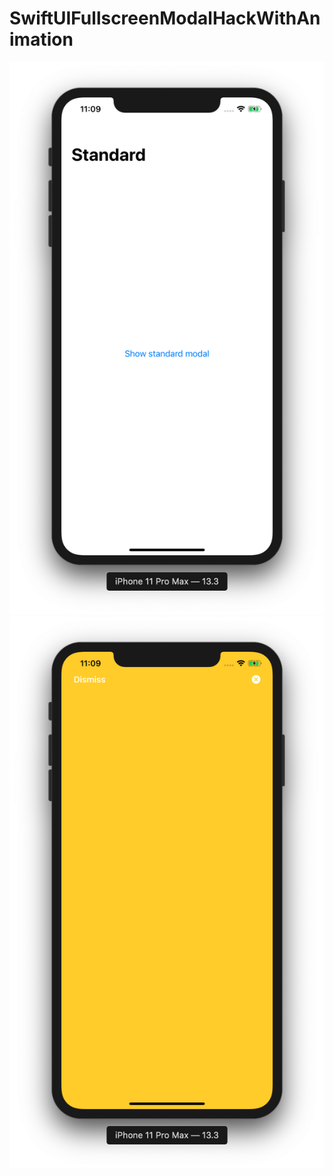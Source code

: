 # SwiftUIFullscreenModalHackWithAnimation

![](https://github.com/ram4ik/SwiftUIFullscreenModalHackWithAnimation/blob/master/SwiftUIFullscreenModalHackWithAnimation/Assets.xcassets/Screenshot%202020-01-02%20at%2023.09.42.imageset/Screenshot%202020-01-02%20at%2023.09.42.png)
![](https://github.com/ram4ik/SwiftUIFullscreenModalHackWithAnimation/blob/master/SwiftUIFullscreenModalHackWithAnimation/Assets.xcassets/Screenshot%202020-01-02%20at%2023.09.45.imageset/Screenshot%202020-01-02%20at%2023.09.45.png)
